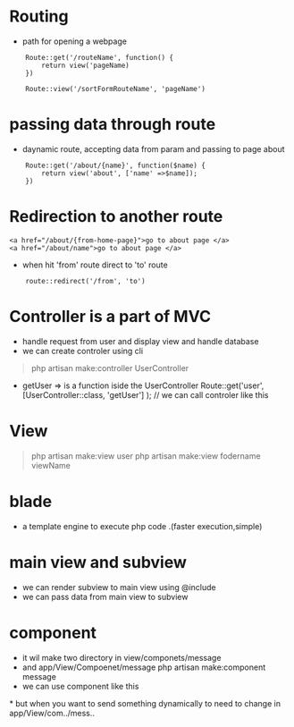 # Routing 
* path for opening a webpage

```
    Route::get('/routeName', function() {
        return view('pageName)
    })

    Route::view('/sortFormRouteName', 'pageName')

```

# passing data through route
* daynamic route, accepting data from param and passing to 
page about

```
    Route::get('/about/{name}', function($name) {
        return view('about', ['name' =>$name]);
    })
```

# Redirection to another route 
```
<a href="/about/{from-home-page}">go to about page </a>
<a href="/about/name">go to about page </a>
```
* when hit 'from' route direct to 'to' route
```
    route::redirect('/from', 'to')
```

# Controller is a part of MVC
* handle request from user and display view and handle database 
* we can create controler using cli
> php artisan make:controller UserController

* getUser => is a function iside the UserController
Route::get('user',[UserController::class, 'getUser'] ); // we can call controler like this

# View
> php artisan make:view user
> php artisan make:view fodername viewName

# blade
* a template engine to execute php code .(faster execution,simple)

# main view and subview
* we can render subview to main view using @include
* we can pass data from main view to subview

# component 
* it wil make two directory in view/componets/message 
* and app/View/Compoenet/message 
php artisan make:component message 
* we can use component like this 
<x-message />
* but when you want to send something dynamically to need to change in app/View/com../mess..
